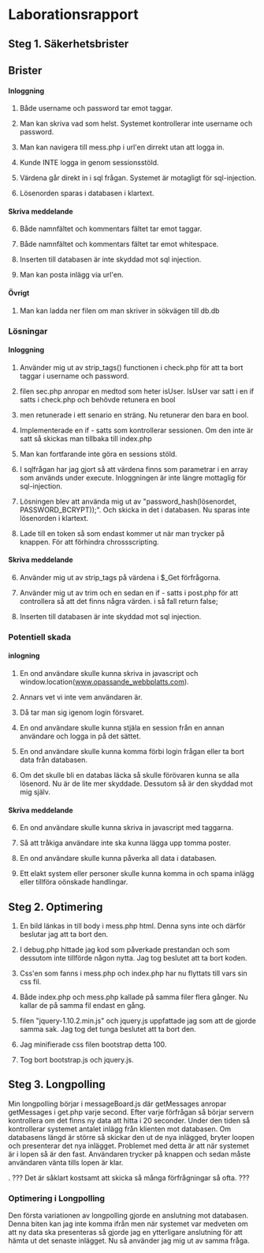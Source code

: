 # Laborationsrapport

## Steg 1. Säkerhetsbrister

## Brister

#### Inloggning

1. Både username och password tar emot taggar.

2. Man kan skriva vad som helst. Systemet kontrollerar inte username och password.

3. Man kan navigera till mess.php i url'en dirrekt utan att logga in.

4. Kunde INTE logga in genom sessionsstöld.

5. Värdena går direkt in i sql frågan. Systemet är motagligt för sql-injection.

6. Lösenorden sparas i databasen i klartext.


#### Skriva meddelande

6. Både namnfältet och kommentars fältet tar emot taggar.

7. Både namnfältet och kommentars fältet tar emot whitespace.

8. Inserten till databasen är inte skyddad mot sql injection.

9. Man kan posta inlägg via url'en.

#### Övrigt

1. Man kan ladda ner filen om man skriver in sökvägen till db.db

### Lösningar

#### Inloggning

1. Använder mig ut av strip_tags() functionen i check.php för att ta bort taggar i username och password.

2. filen sec.php anropar en medtod som heter isUser. IsUser var satt i en if satts i check.php och behövde retunera en bool
3. men retunerade i ett senario en sträng. Nu retunerar den bara en bool.

3. Implementerade en if - satts som kontrollerar sessionen. Om den inte är satt så skickas man tillbaka till index.php

4. Man kan fortfarande inte göra en sessions stöld.

5. I sqlfrågan har jag gjort så att värdena finns som parametrar i en array som används under execute.
   Inloggningen är inte längre mottaglig för sql-injection.

6. Lösningen blev att använda mig ut av "password_hash(lösenordet, PASSWORD_BCRYPT));".
   Och skicka in det i databasen. Nu sparas inte lösenorden i klartext.
   
7. Lade till en token så som endast kommer ut när man trycker på knappen. För att förhindra chrossscripting.

#### Skriva meddelande

6. Använder mig ut av strip_tags på värdena i $_Get förfrågorna.

7. Använder mig ut av trim och en sedan en if - satts i post.php för att controllera så att det finns några värden.
i så fall return false;

8. Inserten till databasen är inte skyddad mot sql injection.

### Potentiell skada 

#### inlogning

1. En ond användare skulle kunna skriva in javascript och window.location(www.opassande_webbplatts.com).

2. Annars vet vi inte vem användaren är.

3. Då tar man sig igenom login försvaret.

4. En ond användare skulle kunna stjäla en session från en annan användare och logga in på det sättet.

5. En ond användare skulle kunna komma förbi login frågan eller ta bort data från databasen.
 
6. Om det skulle bli en databas läcka så skulle förövaren kunna se alla lösenord. Nu är de lite mer skyddade.
  Dessutom så är den skyddad mot mig själv.

#### Skriva meddelande

6. En ond användare skulle kunna skriva in javascript med taggarna.

7. Så att tråkiga användare inte ska kunna lägga upp tomma poster.

8. En ond användare skulle kunna påverka all data i databasen.

9. Ett elakt system eller personer skulle kunna komma in och spama inlägg eller tillföra oönskade handlingar. 


## Steg 2. Optimering

1. En bild länkas in till body i mess.php html. Denna syns inte och därför beslutar jag att ta bort den.

2. I debug.php hittade jag kod som påverkade prestandan och som dessutom inte tillförde någon nytta.
   Jag tog beslutet att ta bort koden.

3. Css'en som fanns i mess.php och index.php har nu flyttats till vars sin css fil.

4. Både index.php och mess.php kallade på samma filer flera gånger. Nu kallar de på samma fil endast en gång.

5. filen "jquery-1.10.2.min.js" och jquery.js uppfattade jag som att de gjorde samma sak.
   Jag tog det tunga beslutet att ta bort den.

6. Jag minifierade css filen bootstrap detta 100.

7. Tog bort bootstrap.js och jquery.js.

## Steg 3. Longpolling

Min longpolling börjar i messageBoard.js där getMessages anropar getMessages i get.php varje second. Efter varje
förfrågan så börjar servern kontrollera om det finns ny data att hitta i 20 seconder. Under den tiden så kontrollerar
systemet antalet inlägg från klienten mot databasen. Om databasens längd är större så skickar den ut de nya inlägged,
bryter loopen och presenterar det nya inlägget. Problemet med detta är att när systemet är i lopen så är den fast. Användaren trycker på knappen och sedan måste användaren vänta tills lopen är klar.

. ??? Det är såklart kostsamt att skicka så många förfrågningar så ofta. ???

### Optimering i Longpolling

Den första variationen av longpolling gjorde en anslutning mot databasen. Denna biten kan jag inte komma ifrån
men när systemet var medveten om att ny data ska presenteras så gjorde jag en ytterligare anslutning för att hämta
ut det senaste inlägget. Nu så använder jag mig ut av samma fråga.
